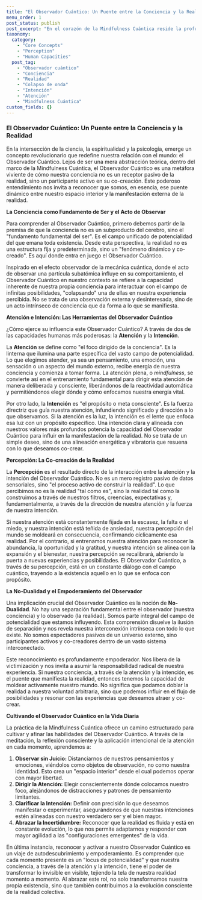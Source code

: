 ```yaml
---
title: "El Observador Cuántico: Un Puente entre la Conciencia y la Realidad"
menu_order: 1
post_status: publish
post_excerpt: "En el corazón de la Mindfulness Cuántica reside la profunda noción del Observador Cuántico, un concepto que trasciende la física para iluminar cómo nuestra conciencia moldea activamente la realidad. Este artículo explora cómo nuestra atención e intención funcionan como los mecanismos fundamentales a través de los cuales co-creamos nuestra experiencia del mundo, estableciendo un puente inquebrantable entre nuestro espacio interior y la manifestación externa."
taxonomy:
  category:
    - "Core Concepts"
    - "Perception"
    - "Human Capacities"
  post_tag:
    - "Observador cuántico"
    - "Conciencia"
    - "Realidad"
    - "Colapso de onda"
    - "Intención"
    - "Atención"
    - "Mindfulness Cuántica"
custom_fields: {}
---
```


### El Observador Cuántico: Un Puente entre la Conciencia y la Realidad

En la intersección de la ciencia, la espiritualidad y la psicología, emerge un concepto revolucionario que redefine nuestra relación con el mundo: el Observador Cuántico. Lejos de ser una mera abstracción teórica, dentro del marco de la Mindfulness Cuántica, el Observador Cuántico es una metáfora viviente de cómo nuestra conciencia no es un receptor pasivo de la realidad, sino un participante activo en su co-creación. Este poderoso entendimiento nos invita a reconocer que somos, en esencia, ese puente dinámico entre nuestro espacio interior y la manifestación externa de la realidad.

**La Conciencia como Fundamento de Ser y el Acto de Observar**

Para comprender al Observador Cuántico, primero debemos partir de la premisa de que la conciencia no es un subproducto del cerebro, sino el "fundamento fundamental del ser". Es el campo unificado de potencialidad del que emana toda existencia. Desde esta perspectiva, la realidad no es una estructura fija y predeterminada, sino un "fenómeno dinámico y co-creado". Es aquí donde entra en juego el Observador Cuántico.

Inspirado en el efecto observador de la mecánica cuántica, donde el acto de observar una partícula subatómica influye en su comportamiento, el Observador Cuántico en nuestro contexto se refiere a la capacidad inherente de nuestra propia conciencia para interactuar con el campo de infinitas posibilidades, "colapsando" una de ellas en nuestra experiencia percibida. No se trata de una observación externa y desinteresada, sino de un acto intrínseco de conciencia que da forma a lo que se manifiesta.

**Atención e Intención: Las Herramientas del Observador Cuántico**

¿Cómo ejerce su influencia este Observador Cuántico? A través de dos de las capacidades humanas más poderosas: la **Atención** y la **Intención**.

La **Atención** se define como "el foco dirigido de la conciencia". Es la linterna que ilumina una parte específica del vasto campo de potencialidad. Lo que elegimos atender, ya sea un pensamiento, una emoción, una sensación o un aspecto del mundo externo, recibe energía de nuestra conciencia y comienza a tomar forma. La atención plena, o *mindfulness*, se convierte así en el entrenamiento fundamental para dirigir esta atención de manera deliberada y consciente, liberándonos de la reactividad automática y permitiéndonos elegir dónde y cómo enfocamos nuestra energía vital.

Por otro lado, la **Intención** es "el propósito o meta consciente". Es la fuerza directriz que guía nuestra atención, infundiendo significado y dirección a lo que observamos. Si la atención es la luz, la intención es el lente que enfoca esa luz con un propósito específico. Una intención clara y alineada con nuestros valores más profundos potencia la capacidad del Observador Cuántico para influir en la manifestación de la realidad. No se trata de un simple deseo, sino de una alineación energética y vibratoria que resuena con lo que deseamos co-crear.

**Percepción: La Co-creación de la Realidad**

La **Percepción** es el resultado directo de la interacción entre la atención y la intención del Observador Cuántico. No es un mero registro pasivo de datos sensoriales, sino "el proceso activo de construir la realidad". Lo que percibimos no es la realidad "tal como es", sino la realidad tal como la construimos a través de nuestros filtros, creencias, expectativas y, fundamentalmente, a través de la dirección de nuestra atención y la fuerza de nuestra intención.

Si nuestra atención está constantemente fijada en la escasez, la falta o el miedo, y nuestra intención está teñida de ansiedad, nuestra percepción del mundo se moldeará en consecuencia, confirmando cíclicamente esa realidad. Por el contrario, si entrenamos nuestra atención para reconocer la abundancia, la oportunidad y la gratitud, y nuestra intención se alinea con la expansión y el bienestar, nuestra percepción se recalibrará, abriendo la puerta a nuevas experiencias y posibilidades. El Observador Cuántico, a través de su percepción, está en un constante diálogo con el campo cuántico, trayendo a la existencia aquello en lo que se enfoca con propósito.

**La No-Dualidad y el Empoderamiento del Observador**

Una implicación crucial del Observador Cuántico es la noción de **No-Dualidad**. No hay una separación fundamental entre el observador (nuestra conciencia) y lo observado (la realidad). Somos parte integral del campo de potencialidad que estamos influyendo. Esta comprensión disuelve la ilusión de separación y nos revela nuestra interconexión intrínseca con todo lo que existe. No somos espectadores pasivos de un universo externo, sino participantes activos y co-creadores dentro de un vasto sistema interconectado.

Este reconocimiento es profundamente empoderador. Nos libera de la victimización y nos invita a asumir la responsabilidad radical de nuestra experiencia. Si nuestra conciencia, a través de la atención y la intención, es el puente que manifiesta la realidad, entonces tenemos la capacidad de moldear activamente nuestro mundo. No significa que podamos doblar la realidad a nuestra voluntad arbitraria, sino que podemos influir en el flujo de posibilidades y resonar con las experiencias que deseamos atraer y co-crear.

**Cultivando el Observador Cuántico en la Vida Diaria**

La práctica de la Mindfulness Cuántica ofrece un camino estructurado para cultivar y afinar las habilidades del Observador Cuántico. A través de la meditación, la reflexión consciente y la aplicación intencional de la atención en cada momento, aprendemos a:

1.  **Observar sin Juicio:** Distanciarnos de nuestros pensamientos y emociones, viéndolos como objetos de observación, no como nuestra identidad. Esto crea un "espacio interior" desde el cual podemos operar con mayor libertad.
2.  **Dirigir la Atención:** Elegir conscientemente dónde colocamos nuestro foco, alejándonos de distracciones y patrones de pensamiento limitantes.
3.  **Clarificar la Intención:** Definir con precisión lo que deseamos manifestar o experimentar, asegurándonos de que nuestras intenciones estén alineadas con nuestro verdadero ser y el bien mayor.
4.  **Abrazar la Incertidumbre:** Reconocer que la realidad es fluida y está en constante evolución, lo que nos permite adaptarnos y responder con mayor agilidad a las "configuraciones emergentes" de la vida.

En última instancia, reconocer y activar a nuestro Observador Cuántico es un viaje de autodescubrimiento y empoderamiento. Es comprender que cada momento presente es un "locus de potencialidad" y que nuestra conciencia, a través de la atención y la intención, tiene el poder de transformar lo invisible en visible, tejiendo la tela de nuestra realidad momento a momento. Al abrazar este rol, no solo transformamos nuestra propia existencia, sino que también contribuimos a la evolución consciente de la realidad colectiva.